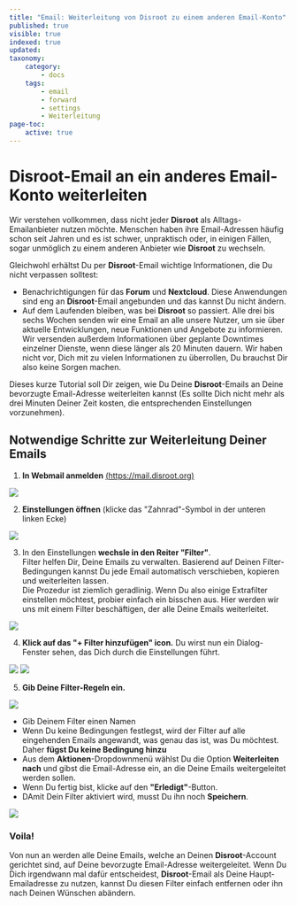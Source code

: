 ```yaml
---
title: "Email: Weiterleitung von Disroot zu einem anderen Email-Konto"
published: true
visible: true
indexed: true
updated:
taxonomy:
    category:
        - docs
    tags:
        - email
        - forward
        - settings
        - Weiterleitung
page-toc:
    active: true
---
```


# Disroot-Email an ein anderes Email-Konto weiterleiten

Wir verstehen vollkommen, dass nicht jeder **Disroot** als Alltags-Emailanbieter nutzen möchte. Menschen haben ihre Email-Adressen häufig schon seit Jahren und es ist schwer, unpraktisch oder, in einigen Fällen, sogar unmöglich zu einem anderen Anbieter wie **Disroot** zu wechseln.

Gleichwohl erhältst Du per **Disroot**-Email wichtige Informationen, die Du nicht verpassen solltest:

 - Benachrichtigungen für das **Forum** und **Nextcloud**. Diese Anwendungen sind eng an **Disroot**-Email angebunden und das kannst Du nicht ändern.
 - Auf dem Laufenden bleiben, was bei **Disroot** so passiert. Alle drei bis sechs Wochen senden wir eine Email an alle unsere Nutzer, um sie über aktuelle Entwicklungen, neue Funktionen und Angebote zu informieren. Wir versenden außerdem Informationen über geplante Downtimes einzelner Dienste, wenn diese länger als 20 Minuten dauern. Wir haben nicht vor, Dich mit zu vielen Informationen zu überrollen, Du brauchst Dir also keine Sorgen machen.

Dieses kurze Tutorial soll Dir zeigen, wie Du Deine **Disroot**-Emails an Deine bevorzugte Email-Adresse weiterleiten kannst (Es sollte Dich nicht mehr als drei Minuten Deiner Zeit kosten, die entsprechenden Einstellungen vorzunehmen).

## Notwendige Schritte zur Weiterleitung Deiner Emails

1. **In Webmail anmelden** [(https://mail.disroot.org)](https://mail.disroot.org)


![](de/email_forward_01.png)


2. **Einstellungen öffnen** (klicke das "Zahnrad"-Symbol in der unteren linken Ecke)


![](de/email_forward_02.png)


3. In den Einstellungen **wechsle in den Reiter "Filter"**.<br>
Filter helfen Dir, Deine Emails zu verwalten. Basierend auf Deinen Filter-Bedingungen kannst Du jede Email automatisch verschieben, kopieren und weiterleiten lassen.<br>
Die Prozedur ist ziemlich geradlinig. Wenn Du also einige Extrafilter einstellen möchtest, probier einfach ein bisschen aus. Hier werden wir uns mit einem Filter beschäftigen, der alle Deine Emails weiterleitet.


![](de/email_forward_03.png)


4. **Klick auf das "+ Filter hinzufügen" icon.**
Du wirst nun ein Dialog-Fenster sehen, das Dich durch die Einstellungen führt.


![](de/email_forward_04.png) ![](de/email_forward_05.png)


5. **Gib Deine Filter-Regeln ein.**


![](de/email_forward_06.png)


 - Gib Deinem Filter einen Namen
 - Wenn Du keine Bedingungen festlegst, wird der Filter auf alle eingehenden Emails angewandt, was genau das ist, was Du möchtest. Daher **fügst Du keine Bedingung hinzu**
 - Aus dem **Aktionen**-Dropdownmenü wählst Du die Option **Weiterleiten nach** und gibst die Email-Adresse ein, an die Deine Emails weitergeleitet werden sollen.
 - Wenn Du fertig bist, klicke auf den **"Erledigt"**-Button.
 - DAmit Dein Filter aktiviert wird, musst Du ihn noch **Speichern**.


![](de/email_forward_07)

### Voila!

Von nun an werden alle Deine Emails, welche an Deinen **Disroot**-Account gerichtet sind, auf Deine bevorzugte Email-Adresse weitergeleitet. Wenn Du Dich irgendwann mal dafür entscheidest, **Disroot**-Email als Deine Haupt-Emailadresse zu nutzen, kannst Du diesen Filter einfach entfernen oder ihn nach Deinen Wünschen abändern.

